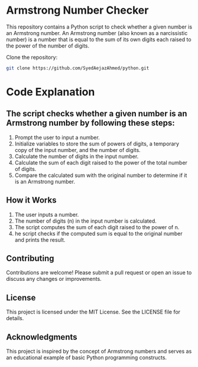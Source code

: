 # Armstrong Number Checker
This repository contains a Python script to check whether a given number is an Armstrong number. An Armstrong number (also known as a narcissistic number) is a number that is equal to the sum of its own digits each raised to the power of the number of digits.

Clone the repository: 
```bash
git clone https://github.com/SyedAejazAhmed/python.git
```

# Code Explanation

## The script checks whether a given number is an Armstrong number by following these steps:
1. Prompt the user to input a number.
2. Initialize variables to store the sum of powers of digits, a temporary copy of the input number, and the number of digits.
3. Calculate the number of digits in the input number.
4. Calculate the sum of each digit raised to the power of the total number of digits.
5. Compare the calculated sum with the original number to determine if it is an Armstrong number.

## How it Works
1. The user inputs a number.
2. The number of digits (n) in the input number is calculated.
3. The script computes the sum of each digit raised to the power of n.
4. he script checks if the computed sum is equal to the original number and prints the result.

## Contributing
Contributions are welcome! Please submit a pull request or open an issue to discuss any changes or improvements.

## License
This project is licensed under the MIT License. See the LICENSE file for details.

## Acknowledgments
This project is inspired by the concept of Armstrong numbers and serves as an educational example of basic Python programming constructs.
